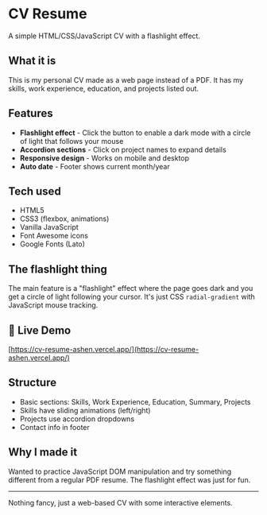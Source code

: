 # CV Resume

A simple HTML/CSS/JavaScript CV with a flashlight effect.

## What it is

This is my personal CV made as a web page instead of a PDF. It has my skills, work experience, education, and projects listed out.

## Features

- **Flashlight effect** - Click the button to enable a dark mode with a circle of light that follows your mouse
- **Accordion sections** - Click on project names to expand details
- **Responsive design** - Works on mobile and desktop
- **Auto date** - Footer shows current month/year

## Tech used

- HTML5
- CSS3 (flexbox, animations)
- Vanilla JavaScript
- Font Awesome icons
- Google Fonts (Lato)

## The flashlight thing

The main feature is a "flashlight" effect where the page goes dark and you get a circle of light following your cursor. It's just CSS `radial-gradient` with JavaScript mouse tracking.

## 🚀 Live Demo
[https://cv-resume-ashen.vercel.app/](https://cv-resume-ashen.vercel.app/)


## Structure

- Basic sections: Skills, Work Experience, Education, Summary, Projects
- Skills have sliding animations (left/right)
- Projects use accordion dropdowns
- Contact info in footer

## Why I made it

Wanted to practice JavaScript DOM manipulation and try something different from a regular PDF resume. The flashlight effect was just for fun.

---

Nothing fancy, just a web-based CV with some interactive elements.
